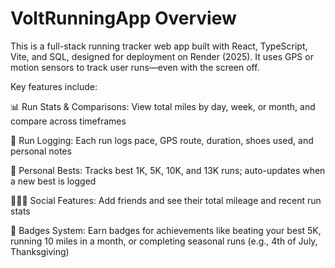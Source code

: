 # VoltRunningApp Overview
This is a full-stack running tracker web app built with React, TypeScript, Vite, and SQL, designed for deployment on Render (2025). It uses GPS or motion sensors to track user runs—even with the screen off.

Key features include:

📊 Run Stats & Comparisons: View total miles by day, week, or month, and compare across timeframes

👟 Run Logging: Each run logs pace, GPS route, duration, shoes used, and personal notes

🏃 Personal Bests: Tracks best 1K, 5K, 10K, and 13K runs; auto-updates when a new best is logged

🧑‍🤝‍🧑 Social Features: Add friends and see their total mileage and recent run stats

🏅 Badges System: Earn badges for achievements like beating your best 5K, running 10 miles in a month, or completing seasonal runs (e.g., 4th of July, Thanksgiving)
